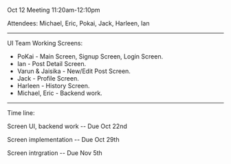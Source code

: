 Oct 12 Meeting  11:20am-12:10pm

Attendees: Michael, Eric, Pokai, Jack, Harleen, Ian

---

UI Team Working Screens:

* PoKai - Main Screen, Signup Screen, Login Screen.
* Ian - Post Detail Screen.
* Varun & Jaisika - New/Edit Post Screen.
* Jack - Profile Screen.
* Harleen - History Screen.
* Michael, Eric - Backend work.

---

Time line:

Screen UI, backend work -- Due Oct 22nd

Screen implementation -- Due Oct 29th

Screen intrgration -- Due Nov 5th
